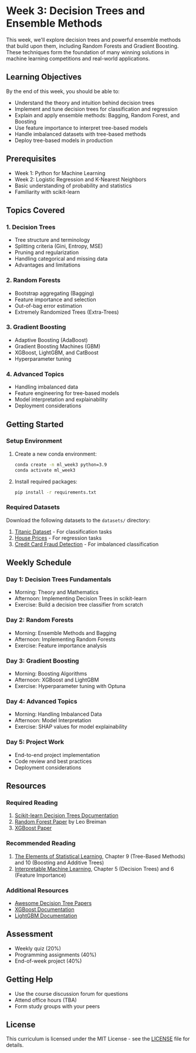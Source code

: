 # Week 3: Decision Trees and Ensemble Methods

This week, we'll explore decision trees and powerful ensemble methods that build upon them, including Random Forests and Gradient Boosting. These techniques form the foundation of many winning solutions in machine learning competitions and real-world applications.

## Learning Objectives

By the end of this week, you should be able to:
- Understand the theory and intuition behind decision trees
- Implement and tune decision trees for classification and regression
- Explain and apply ensemble methods: Bagging, Random Forest, and Boosting
- Use feature importance to interpret tree-based models
- Handle imbalanced datasets with tree-based methods
- Deploy tree-based models in production

## Prerequisites
- Week 1: Python for Machine Learning
- Week 2: Logistic Regression and K-Nearest Neighbors
- Basic understanding of probability and statistics
- Familiarity with scikit-learn

## Topics Covered

### 1. Decision Trees
- Tree structure and terminology
- Splitting criteria (Gini, Entropy, MSE)
- Pruning and regularization
- Handling categorical and missing data
- Advantages and limitations

### 2. Random Forests
- Bootstrap aggregating (Bagging)
- Feature importance and selection
- Out-of-bag error estimation
- Extremely Randomized Trees (Extra-Trees)

### 3. Gradient Boosting
- Adaptive Boosting (AdaBoost)
- Gradient Boosting Machines (GBM)
- XGBoost, LightGBM, and CatBoost
- Hyperparameter tuning

### 4. Advanced Topics
- Handling imbalanced data
- Feature engineering for tree-based models
- Model interpretation and explainability
- Deployment considerations

## Getting Started

### Setup Environment
1. Create a new conda environment:
   ```bash
   conda create -n ml_week3 python=3.9
   conda activate ml_week3
   ```

2. Install required packages:
   ```bash
   pip install -r requirements.txt
   ```

### Required Datasets
Download the following datasets to the `datasets/` directory:
1. [Titanic Dataset](https://www.kaggle.com/c/titanic/data) - For classification tasks
2. [House Prices](https://www.kaggle.com/c/house-prices-advanced-regression-techniques) - For regression tasks
3. [Credit Card Fraud Detection](https://www.kaggle.com/mlg-ulb/creditcardfraud) - For imbalanced classification

## Weekly Schedule

### Day 1: Decision Trees Fundamentals
- Morning: Theory and Mathematics
- Afternoon: Implementing Decision Trees in scikit-learn
- Exercise: Build a decision tree classifier from scratch

### Day 2: Random Forests
- Morning: Ensemble Methods and Bagging
- Afternoon: Implementing Random Forests
- Exercise: Feature importance analysis

### Day 3: Gradient Boosting
- Morning: Boosting Algorithms
- Afternoon: XGBoost and LightGBM
- Exercise: Hyperparameter tuning with Optuna

### Day 4: Advanced Topics
- Morning: Handling Imbalanced Data
- Afternoon: Model Interpretation
- Exercise: SHAP values for model explainability

### Day 5: Project Work
- End-to-end project implementation
- Code review and best practices
- Deployment considerations

## Resources

### Required Reading
1. [Scikit-learn Decision Trees Documentation](https://scikit-learn.org/stable/modules/tree.html)
2. [Random Forest Paper](https://link.springer.com/article/10.1023/A:1010933404324) by Leo Breiman
3. [XGBoost Paper](https://arxiv.org/abs/1603.02754)

### Recommended Reading
1. [The Elements of Statistical Learning](https://web.stanford.edu/~hastie/ElemStatLearn/), Chapter 9 (Tree-Based Methods) and 10 (Boosting and Additive Trees)
2. [Interpretable Machine Learning](https://christophm.github.io/interpretable-ml-book/), Chapter 5 (Decision Trees) and 6 (Feature Importance)

### Additional Resources
- [Awesome Decision Tree Papers](https://github.com/benedekrozemberczki/awesome-decision-tree-papers)
- [XGBoost Documentation](https://xgboost.readthedocs.io/)
- [LightGBM Documentation](https://lightgbm.readthedocs.io/)

## Assessment
- Weekly quiz (20%)
- Programming assignments (40%)
- End-of-week project (40%)

## Getting Help
- Use the course discussion forum for questions
- Attend office hours (TBA)
- Form study groups with your peers

## License
This curriculum is licensed under the MIT License - see the [LICENSE](LICENSE) file for details.
